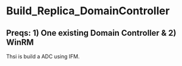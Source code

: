 # Build_Replica_DomainController
## Preqs: 1) One existing Domain Controller & 2) WinRM 
Thsi is build a ADC using IFM.
